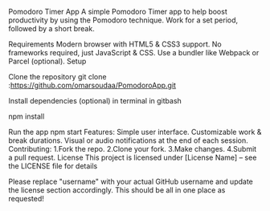 Pomodoro Timer App A simple Pomodoro Timer app to help boost productivity by using the Pomodoro technique. Work for a set period, followed by a short break.

Requirements Modern browser with HTML5 & CSS3 support. No frameworks required, just JavaScript & CSS. Use a bundler like Webpack or Parcel (optional). Setup

Clone the repository git clone :https://github.com/omarsoudaa/PomodoroApp.git

Install dependencies (optional) in terminal in gitbash

npm install

Run the app
npm start
Features: Simple user interface. Customizable work & break durations. Visual or audio notifications at the end of each session.
Contributing: 1.Fork the repo. 2.Clone your fork. 3.Make changes. 4.Submit a pull request. License This project is licensed under [License Name] – see the LICENSE file for details

Please replace "username" with your actual GitHub username and update the license section accordingly. This should be all in one place as requested!
